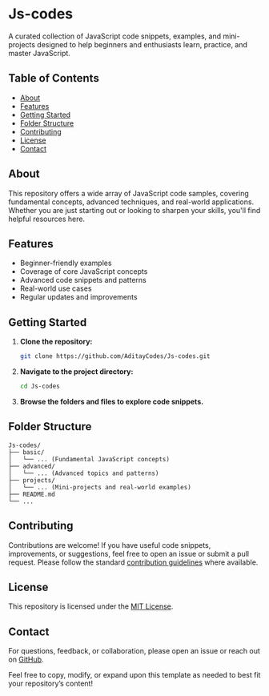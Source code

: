 # Js-codes

A curated collection of JavaScript code snippets, examples, and mini-projects designed to help beginners and enthusiasts learn, practice, and master JavaScript.

## Table of Contents

- [About](#about)
- [Features](#features)
- [Getting Started](#getting-started)
- [Folder Structure](#folder-structure)
- [Contributing](#contributing)
- [License](#license)
- [Contact](#contact)

## About

This repository offers a wide array of JavaScript code samples, covering fundamental concepts, advanced techniques, and real-world applications. Whether you are just starting out or looking to sharpen your skills, you'll find helpful resources here.

## Features

- Beginner-friendly examples
- Coverage of core JavaScript concepts
- Advanced code snippets and patterns
- Real-world use cases
- Regular updates and improvements

## Getting Started

1. **Clone the repository:**
   ```sh
   git clone https://github.com/AditayCodes/Js-codes.git
   ```
2. **Navigate to the project directory:**
   ```sh
   cd Js-codes
   ```
3. **Browse the folders and files to explore code snippets.**

## Folder Structure

```
Js-codes/
├── basic/
│   └── ... (Fundamental JavaScript concepts)
├── advanced/
│   └── ... (Advanced topics and patterns)
├── projects/
│   └── ... (Mini-projects and real-world examples)
├── README.md
└── ...
```

## Contributing

Contributions are welcome! If you have useful code snippets, improvements, or suggestions, feel free to open an issue or submit a pull request. Please follow the standard [contribution guidelines](https://github.com/AditayCodes/Js-codes/blob/main/CONTRIBUTING.md) where available.

## License

This repository is licensed under the [MIT License](LICENSE).

## Contact

For questions, feedback, or collaboration, please open an issue or reach out on [GitHub](https://github.com/AditayCodes).

Feel free to copy, modify, or expand upon this template as needed to best fit your repository’s content!

